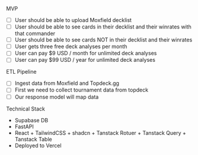 MVP
- [ ] User should be able to upload Moxfield decklist
- [ ] User should be able to see cards in their decklist and their winrates with that commander
- [ ] User should be able to see cards NOT in their decklist and their winrates
- [ ] User gets three free deck analyses per month
- [ ] User can pay $9 USD / month for unlimited deck analyses
- [ ] User can pay $99 USD / year for unlimited deck analyses

ETL Pipeline
- [ ] Ingest data from Moxfield and Topdeck.gg
- [ ] First we need to collect tournament data from topdeck
- [ ] Our response model will map data

Technical Stack
- Supabase DB
- FastAPI
- React + TailwindCSS + shadcn + Tanstack Rotuer + Tanstack Query + Tanstack Table
- Deployed to Vercel
